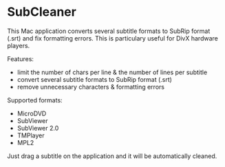 SubCleaner
==========

This Mac application converts several subtitle formats to SubRip format (.srt) and fix formatting errors. This is particulary useful for DivX hardware players.

Features:
* limit the number of chars per line & the number of lines per subtitle
* convert several subtitle formats to SubRip format (.srt)
* remove unnecessary characters & formatting errors

Supported formats:
* MicroDVD
* SubViewer
* SubViewer 2.0
* TMPlayer
* MPL2

Just drag a subtitle on the application and it will be automatically cleaned.
